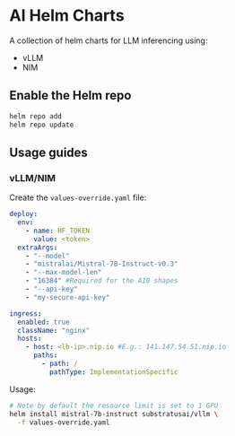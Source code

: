 # AI Helm Charts
A collection of helm charts for LLM inferencing using:
- vLLM
- NIM

## Enable the Helm repo
```bash
helm repo add 
helm repo update
```

## Usage guides

### vLLM/NIM

Create the `values-override.yaml` file:

```yaml
deploy:
  env:
    - name: HF_TOKEN
      value: <token>
  extraArgs:
    - "--model"
    - "mistralai/Mistral-7B-Instruct-v0.3"
    - "--max-model-len"
    - "16384" #Required for the A10 shapes
    - "--api-key"
    - "my-secure-api-key"

ingress:
  enabled: true
  className: "nginx"
  hosts:
    - host: <lb-ip>.nip.io #E.g.: 141.147.54.51.nip.io
      paths:
        - path: /
          pathType: ImplementationSpecific
```

Usage:
```bash
# Note by default the resource limit is set to 1 GPU
helm install mistral-7b-instruct substratusai/vllm \
  -f values-override.yaml
```
